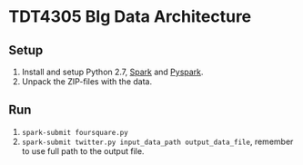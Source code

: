 # TDT4305 BIg Data Architecture

## Setup

1. Install and setup Python 2.7, [Spark](http://spark.apache.org/) and [Pyspark](https://spark.apache.org/docs/0.9.0/python-programming-guide.html).
2. Unpack the ZIP-files with the data.

## Run

1. `spark-submit foursquare.py`
2. `spark-submit twitter.py input_data_path output_data_file`, remember to use full path to the output file.